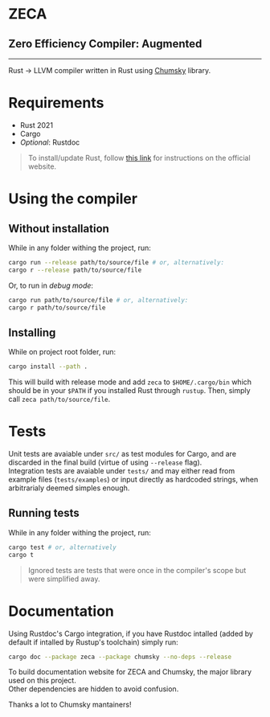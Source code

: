 # ZECA
## Zero Efficiency Compiler: Augmented
---
Rust -> LLVM compiler written in Rust using [Chumsky] library.

# Requirements
* Rust 2021
* Cargo
* *Optional*: Rustdoc
> To install/update Rust, follow [this link][Rust install] for instructions on the official website.

# Using the compiler
## Without installation
While in any folder withing the project, run:
```sh
cargo run --release path/to/source/file # or, alternatively:
cargo r --release path/to/source/file
```
Or, to run in _debug mode_:
```sh
cargo run path/to/source/file # or, alternatively:
cargo r path/to/source/file
```

## Installing
While on project root folder, run:
```sh
cargo install --path .
```
This will build with release mode and add `zeca` to `$HOME/.cargo/bin` which should be in your `$PATH` if you installed Rust through `rustup`. 
Then, simply call `zeca path/to/source/file`.

# Tests
Unit tests are avaiable under `src/` as test modules for Cargo, and are discarded in the final build (virtue of using `--release` flag).  
Integration tests are avaiable under `tests/` and may either read from example files (`tests/examples`) or input directly as hardcoded strings, when arbitrarialy deemed simples enough.

## Running tests
While in any folder withing the project, run:
```sh
cargo test # or, alternatively
cargo t
```
>Ignored tests are tests that were once in the compiler's scope but were simplified away. 

# Documentation
Using Rustdoc's Cargo integration, if you have Rustdoc intalled (added by default if intalled by Rustup's toolchain) simply run:
```sh
cargo doc --package zeca --package chumsky --no-deps --release
```
To build documentation website for ZECA and Chumsky, the major library used on this project.  
Other dependencies are hidden to avoid confusion.

Thanks a lot to Chumsky mantainers!

[Chumsky]: https://github.com/zesterer/chumsky
[Rust install]: https://www.rust-lang.org/tools/install
